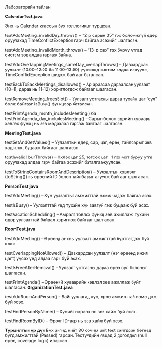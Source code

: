 Лабораторийн тайлан

**CalendarTest.java**

Энэ нь Calendar классын бүх гол логикыг туршсан.

testAddMeeting_invalidDay_throws() – “2-р сарын 35” гэх боломжгүй өдөр оруулахад TimeConflictException гарч байгаа эсэхийг шалгасан.

testAddMeeting_invalidMonth_throws() – “13-р сар” гэх буруу утгад систем зөв алдаа гаргаж байна.

testAddOverlappingMeetings_sameDay_overlapThrows() – Давхардсан уулзалт (10:00–12:00 ба 11:00–13:00) үүсгэхэд систем алдаа илрүүлж, TimeConflictException шидэж байгааг баталсан.

testBackToBackMeetings_disallowed() – Ар араасаа дараалсан уулзалт (10–11, дараа нь 11–12)  хориглогдож байгааг шалгасан.

testRemoveMeeting_freesSlot() – Уулзалт устгасны дараа тухайн цаг “сул” болж байгааг isBusy() функцээр баталсан.

testPrintAgenda_month_includesMeeting() ба testPrintAgenda_day_includesMeeting() – Сарын болон өдрийн хуваарь хэвлэх функц нь зөв мэдээлэл гаргаж байгааг шалгасан.

**MeetingTest.java**


testSetAndGetValues() – Уулзалтын өдөр, сар, цаг, өрөө, тайлбарыг зөв хадгалж, буцааж байгааг шалгасан.

testInvalidHourThrows() – Эхлэх цаг 25, төгсөх цаг –1 гэх мэт буруу утга оруулахад алдаа гарч байгаа эсэхийг баталгаажуулсан.

testToStringContainsRoomAndDescription() – Уулзалтын хэвлэлт (toString()) нь өрөөний ID болон тайлбарыг агуулж байгааг шалгасан.

**PersonTest.java**

testAddMeeting() – Хүн уулзалтыг амжилттай нэмж чадаж байгаа эсэх.

testIsBusy() – Уулзалттай үед тухайн хүн завгүй гэж буцааж буй эсэх.

testVacationScheduling() – Амралт товлох функц зөв ажиллаж, тухайн өдөр уулзалттай байвал хориглож байгааг шалгасан.

**RoomTest.java**

testAddMeeting() – Өрөөнд анхны уулзалт амжилттай бүртгэгдэж буй эсэх.

testOverlappingNotAllowed() – Давхардсан уулзалт (нэг өрөөнд ижил цагт) үүсэх үед алдаа гарч буй эсэх.

testIsFreeAfterRemoval() – Уулзалт устгасны дараа өрөө сул болсныг шалгасан.

testPrintAgenda() – Өрөөний хуваарийн хэвлэл зөв ажиллаж буйг шалгасан.
**OrganizationTest.java**

testAddRoomAndPerson() – Байгууллагад хүн, өрөө амжилттай нэмэгдэж буй эсэх.

testFindPersonByName() – Хүнийг нэрээр нь зөв хайж буй эсэх.

testFindRoomByID() – Өрөөг ID-аар нь зөв хайж буй эсэх.

**Туршилтын үр дүн**
Бүх ангид нийт 30 орчим unit test хийгдсэн бөгөөд бүгд амжилттай (Passed) гарсан.
Тестүүдийн явцад 2 доголдол (null өрөө, coverage logic) илэрсэн .